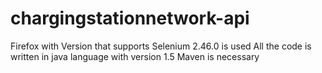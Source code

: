 # chargingstationnetwork-api

Firefox with Version that supports Selenium 2.46.0 is used
All the code is written in java language with version 1.5
Maven is necessary
